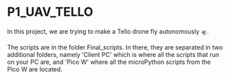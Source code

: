 # P1_UAV_TELLO

In this project, we are trying to make a Tello drone fly autonomously 🛸.

The scripts are in the folder Final_scripts. In there, they are separated in two additional folders, namely 'Client PC' which is where all the scripts that run on your PC are, and 'Pico W' where all the microPython scripts from the Pico W are located.

